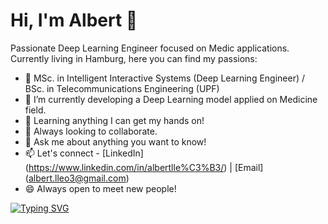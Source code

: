 # Hi, I'm Albert 👋

Passionate Deep Learning Engineer focused on Medic applications. Currently living in Hamburg, here you can find my passions: 

- 🔮 MSc. in Intelligent Interactive Systems (Deep Learning Engineer) / BSc. in Telecommunications Engineering (UPF)
- 🔭 I’m currently developing a Deep Learning model applied on Medicine field.
- 🌱 Learning anything I can get my hands on!
- 👯 Always looking to collaborate.
- 💬 Ask me about anything you want to know!
- 📫 Let's connect - [LinkedIn] (https://www.linkedin.com/in/albertlle%C3%B3/) | [Email] (albert.lleo3@gmail.com)
- 😄 Always open to meet new people!


[![Typing SVG](https://readme-typing-svg.herokuapp.com/?lines=First+line+of+text;Second+line+of+text)](https://git.io/typing-svg)


<!--
**albertlleo/albertlleo** is a ✨ _special_ ✨ repository because its `README.md` (this file) appears on your GitHub profile.



-->
